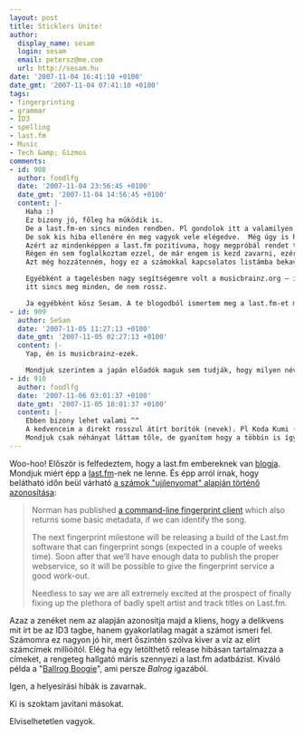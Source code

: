 ```yaml
---
layout: post
title: Sticklers Unite!
author:
  display_name: sesam
  login: sesam
  email: petersz@me.com
  url: http://sesam.hu
date: '2007-11-04 16:41:10 +0100'
date_gmt: '2007-11-04 07:41:10 +0100'
tags:
- fingerprinting
- grammar
- ID3
- spelling
- last.fm
- Music
- Tech &amp; Gizmos
comments:
- id: 908
  author: foodlfg
  date: '2007-11-04 23:56:45 +0100'
  date_gmt: '2007-11-04 14:56:45 +0100'
  content: |-
    Haha :)
    Ez bizony jó, főleg ha működik is.
    De a last.fm-en sincs minden rendben. Pl gondolok itt a valamilyen módon elírt (no  comment)  lejátszható(!) számcímekre, amik elvileg a hivatalosak lennének.. Vagy próbálja valaki beírni Tomiko Van-t, és utána pedig 伴都美子-t, aztán Van Tomiko-t. Általában a last.fm összekapcsolja ezeket, de pl ebben az esetben nem.
    De sok kis hiba ellenére én meg vagyok vele elégedve.  Még úgy is hogy a legnagyobb káosz a japán (miegymás) nevek körül van. Ami engem leginkább érint.
    Azért az mindenképpen a last.fm pozitívuma, hogy megpróbál rendet tenni legalább az előadók nevével kapcsolatban, de pl a számcímek körül már óriási kavarás van..
    Régen én sem foglalkoztam ezzel, de már engem is kezd zavarni, ezért el is kezdtem a leghallgatottabb előadók adatait rendbe rakni. 300-400 számot biztosan átírtam, persze nem egyenként (foobar rulz), de még így is vannak hiányosságok.
    Azt még hozzátenném, hogy ez a számokkal kapcsolatos listámba bekavar, de hát ez van (jobb később, mint soha).

    Egyébként a tagelésben nagy segítségemre volt a musicbrainz.org – innen is köszi nekik :D
    itt sincs meg minden, de nem rossz.

    Ja egyébként kösz Sesam. A te blogodból ismertem meg a last.fm-et még régebben.
- id: 909
  author: SeSam
  date: '2007-11-05 11:27:13 +0100'
  date_gmt: '2007-11-05 02:27:13 +0100'
  content: |-
    Yap, én is musicbrainz-ezek.

    Mondjuk szerintem a japán előadók maguk sem tudják, hogy milyen néven futnak... pl a japán iTunes Shopból vett számok is sokszor nem kanjival tartalmazzák az előadót; egészen egyszerűen azért, mert romajival sokkal könnyebb keresni köztük.
- id: 910
  author: foodlfg
  date: '2007-11-06 03:01:37 +0100'
  date_gmt: '2007-11-05 18:01:37 +0100'
  content: |-
    Ebben bizony lehet valami ^^
    A kedvenceim a direkt rosszul átírt borítók (nevek). Pl Koda Kumi (倖田來未)
    Mondjuk csak néhányat láttam tőle, de gyanítom hogy a többin is így szerepel.
---
```


Woo-hoo! Először is felfedeztem, hogy a last.fm embereknek van [blogja](http://blog.last.fm). Mondjuk miért épp a [last.fm](http://www.last.fm)-nek ne lenne. És épp arról írnak, hogy belátható időn beül várható [a számok "ujjlenyomat" alapján történő azonosítása](http://blog.last.fm/2007/10/31/listeners-leopard-lookups-and-lots-more):

> Norman has published [a command-line fingerprint client](http://www.last.fm/user/nova77LF/journal/2007/10/12/547485) which also returns some basic metadata, if we can identify the song.
> 
> The next fingerprint milestone will be releasing a build of the Last.fm software that can fingerprint songs (expected in a couple of weeks time). Soon after that we’ll have enough data to publish the proper webservice, so it will be possible to give the fingerprint service a good work-out.
> 
> Needless to say we are all extremely excited at the prospect of finally fixing up the plethora of badly spelt artist and track titles on Last.fm.

Azaz a zenéket nem az alapján azonosítja majd a kliens, hogy a delikvens mit írt be az ID3 tagbe, hanem gyakorlatilag magát a számot ismeri fel. Számomra ez nagyon jó hír, mert őszintén szólva kiver a víz az elírt számcímek millióitól. Elég ha egy letölthető release hibásan tartalmazza a címeket, a rengeteg hallgató máris szennyezi a last.fm adatbázist. Kiváló példa a "[Ballrog Boogie](http://www.last.fm/music/Diablo+Swing+Orchestra/_/Ballrog+Boogie)", ami persze _Balrog_ igazából.

Igen, a helyesírási hibák is zavarnak.

Ki is szoktam javítani másokat.

Elviselhetetlen vagyok.
